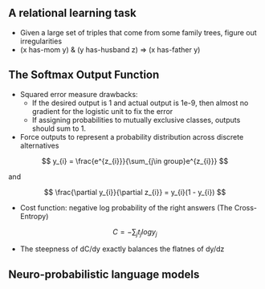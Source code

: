 A relational learning task
-----------------------

* Given a large set of triples that come from some family trees, figure out irregularities
* (x has-mom y) & (y has-husband z) => (x has-father y)


The Softmax Output Function
---------------------------

* Squared error measure drawbacks:
	- If the desired output is 1 and actual output is 1e-9, then almost no gradient for the logistic unit to fix the error
	- If assigning probabilities to mutually exclusive classes, outputs should sum to 1.
* Force outputs to represent a probability distribution across discrete alternatives

$$ y_{i} = \frac{e^{z_{i}}}{\sum_{j\in group}e^{z_{i}}} $$

and

$$ \frac{\partial y_{i}}{\partial z_{i}} = y_{i}(1 - y_{i}) $$

* Cost function: negative log probability of the right answers (The Cross-Entropy)

$$ C = -\sum_{j}t_{j} log y_{j} $$

* The steepness of dC/dy exactly balances the flatnes of dy/dz

Neuro-probabilistic language models
----------------------------------

